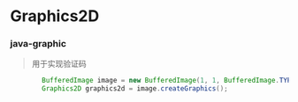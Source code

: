 # Graphics2D




### java-graphic
> 用于实现验证码

```java
		BufferedImage image = new BufferedImage(1, 1, BufferedImage.TYPE_INT_ARGB);
		Graphics2D graphics2d = image.createGraphics();
```